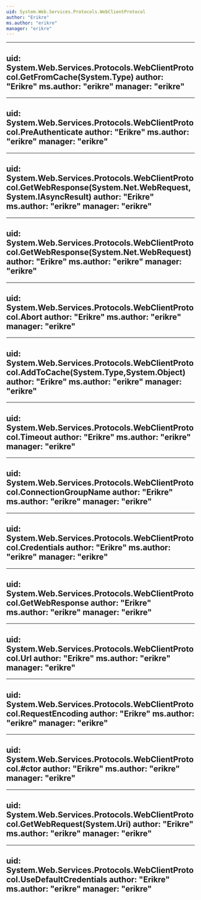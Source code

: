 ```yaml
---
uid: System.Web.Services.Protocols.WebClientProtocol
author: "Erikre"
ms.author: "erikre"
manager: "erikre"
---
```


---
uid: System.Web.Services.Protocols.WebClientProtocol.GetFromCache(System.Type)
author: "Erikre"
ms.author: "erikre"
manager: "erikre"
---

---
uid: System.Web.Services.Protocols.WebClientProtocol.PreAuthenticate
author: "Erikre"
ms.author: "erikre"
manager: "erikre"
---

---
uid: System.Web.Services.Protocols.WebClientProtocol.GetWebResponse(System.Net.WebRequest,System.IAsyncResult)
author: "Erikre"
ms.author: "erikre"
manager: "erikre"
---

---
uid: System.Web.Services.Protocols.WebClientProtocol.GetWebResponse(System.Net.WebRequest)
author: "Erikre"
ms.author: "erikre"
manager: "erikre"
---

---
uid: System.Web.Services.Protocols.WebClientProtocol.Abort
author: "Erikre"
ms.author: "erikre"
manager: "erikre"
---

---
uid: System.Web.Services.Protocols.WebClientProtocol.AddToCache(System.Type,System.Object)
author: "Erikre"
ms.author: "erikre"
manager: "erikre"
---

---
uid: System.Web.Services.Protocols.WebClientProtocol.Timeout
author: "Erikre"
ms.author: "erikre"
manager: "erikre"
---

---
uid: System.Web.Services.Protocols.WebClientProtocol.ConnectionGroupName
author: "Erikre"
ms.author: "erikre"
manager: "erikre"
---

---
uid: System.Web.Services.Protocols.WebClientProtocol.Credentials
author: "Erikre"
ms.author: "erikre"
manager: "erikre"
---

---
uid: System.Web.Services.Protocols.WebClientProtocol.GetWebResponse
author: "Erikre"
ms.author: "erikre"
manager: "erikre"
---

---
uid: System.Web.Services.Protocols.WebClientProtocol.Url
author: "Erikre"
ms.author: "erikre"
manager: "erikre"
---

---
uid: System.Web.Services.Protocols.WebClientProtocol.RequestEncoding
author: "Erikre"
ms.author: "erikre"
manager: "erikre"
---

---
uid: System.Web.Services.Protocols.WebClientProtocol.#ctor
author: "Erikre"
ms.author: "erikre"
manager: "erikre"
---

---
uid: System.Web.Services.Protocols.WebClientProtocol.GetWebRequest(System.Uri)
author: "Erikre"
ms.author: "erikre"
manager: "erikre"
---

---
uid: System.Web.Services.Protocols.WebClientProtocol.UseDefaultCredentials
author: "Erikre"
ms.author: "erikre"
manager: "erikre"
---
